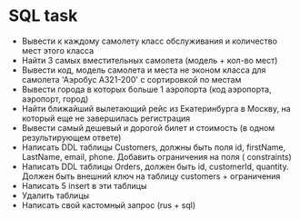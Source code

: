 # SQL task
* Вывести к каждому самолету класс обслуживания и количество мест этого класса
* Найти 3 самых вместительных самолета (модель + кол-во мест)
* Вывести код, модель самолета и места не эконом класса для самолета 'Аэробус A321-200' с сортировкой по местам
* Вывести города в которых больше 1 аэропорта (код аэропорта, аэропорт, город)
* Найти ближайший вылетающий рейс из Екатеринбурга в Москву, на который еще не завершилась регистрация
* Вывести самый дешевый и дорогой билет и стоимость (в одном результирующем ответе)
* Написать DDL таблицы Customers, должны быть поля id, firstName, LastName, email, phone. Добавить ограничения на поля ( constraints)
* Написать DDL таблицы Orders, должен быть id, customerId,	quantity. Должен быть внешний ключ на таблицу customers + ограничения
* Написать 5 insert в эти таблицы
* Удалить таблицы
* Написать свой кастомный запрос (rus + sql)